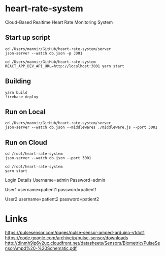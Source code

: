 # heart-rate-system
Cloud-Based Realtime Heart Rate Monitoring System

## Start up script
```
cd /Users/mannir/GitHub/heart-rate-system/server
json-server --watch db.json -p 3001

cd /Users/mannir/GitHub/heart-rate-system
REACT_APP_DEV_API_URL=http://localhost:3001 yarn start
```
## Building
```
yarn build
firebase deploy
```

## Run on Local
```
cd /Users/mannir/GitHub/heart-rate-system/server
json-server --watch db.json --middlewares ./middleware.js --port 3001
```

## Run on Cloud
```
cd /root/heart-rate-system
json-server --watch db.json --port 3001

cd /root/heart-rate-system
yarn start

```


Login Details
Username=admin
Password=admin

User1
username=patient1
password=patient1

User2
username=patient2
password=patient2

# Links
https://pulsesensor.com/pages/pulse-sensor-amped-arduino-v1dot1
https://code.google.com/archive/p/pulse-sensor/downloads
http://dlnmh9ip6v2uc.cloudfront.net/datasheets/Sensors/Biometric/PulseSensorAmpd%20-%20Schematic.pdf
